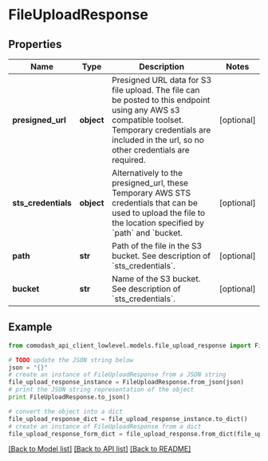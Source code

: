 # FileUploadResponse


## Properties
Name | Type | Description | Notes
------------ | ------------- | ------------- | -------------
**presigned_url** | **object** | Presigned URL data for S3 file upload.  The file can be posted to this endpoint using any AWS s3 compatible toolset.  Temporary credentials are included in the url, so no other credentials are required. | [optional] 
**sts_credentials** | **object** | Alternatively to the presigned_url, these Temporary AWS STS credentials that can be used to upload the file to the location specified by &#x60;path&#x60; and &#x60;bucket. | [optional] 
**path** | **str** | Path of the file in the S3 bucket.  See description of &#x60;sts_credentials&#x60;. | [optional] 
**bucket** | **str** | Name of the S3 bucket.  See description of &#x60;sts_credentials&#x60;. | [optional] 

## Example

```python
from comodash_api_client_lowlevel.models.file_upload_response import FileUploadResponse

# TODO update the JSON string below
json = "{}"
# create an instance of FileUploadResponse from a JSON string
file_upload_response_instance = FileUploadResponse.from_json(json)
# print the JSON string representation of the object
print FileUploadResponse.to_json()

# convert the object into a dict
file_upload_response_dict = file_upload_response_instance.to_dict()
# create an instance of FileUploadResponse from a dict
file_upload_response_form_dict = file_upload_response.from_dict(file_upload_response_dict)
```
[[Back to Model list]](../README.md#documentation-for-models) [[Back to API list]](../README.md#documentation-for-api-endpoints) [[Back to README]](../README.md)


